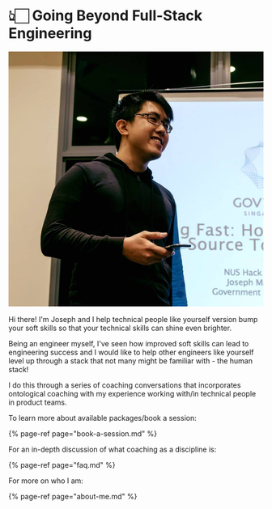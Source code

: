 # 👆🏻 Going Beyond Full-Stack Engineering

![](.gitbook/assets/public-001.jpg)

Hi there! I'm Joseph and I help technical people like yourself version bump your soft skills so that your technical skills can shine even brighter.

Being an engineer myself, I've seen how improved soft skills can lead to engineering success and I would like to help other engineers like yourself level up through a stack that not many might be familiar with - the human stack!

I do this through a series of coaching conversations that incorporates ontological coaching with my experience working with/in technical people in product teams.

To learn more about available packages/book a session:

{% page-ref page="book-a-session.md" %}

For an in-depth discussion of what coaching as a discipline is:

{% page-ref page="faq.md" %}

For more on who I am:

{% page-ref page="about-me.md" %}



